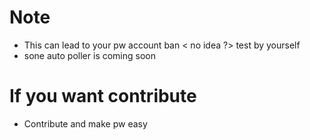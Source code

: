 # Note
- This can lead to your pw account ban < no idea ?> test by yourself
- sone auto poller is coming soon 

# If you want contribute 
- Contribute and make pw easy
